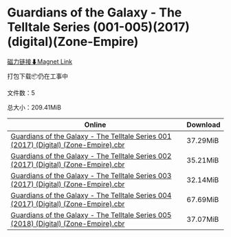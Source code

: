 # Guardians of the Galaxy - The Telltale Series (001-005)(2017)(digital)(Zone-Empire)

[磁力链接⬇Magnet Link](magnet:?xt=urn:btih:2512728c77575359e02211063f607908e24d71d8&dn=Guardians%20of%20the%20Galaxy%20-%20The%20Telltale%20Series%20%28001-005%29%282017%29%28digital%29%28Zone-Empire%29)

打包下载📦仍在工事中

文件数：5

总大小：209.41MiB

Online | Download
--- | ---
[Guardians of the Galaxy - The Telltale Series 001 (2017) (Digital) (Zone-Empire).cbr](https://github.com/alicewish/markdown/blob/master/comic/Guardians-of-Galaxy-Telltale-Series-001-2017-Digital-Zone-Empire-cbr.md) | 37.29MiB
[Guardians of the Galaxy - The Telltale Series 002 (2017) (Digital) (Zone-Empire).cbr](https://github.com/alicewish/markdown/blob/master/comic/Guardians-of-Galaxy-Telltale-Series-002-2017-Digital-Zone-Empire-cbr.md) | 35.21MiB
[Guardians of the Galaxy - The Telltale Series 003 (2017) (Digital) (Zone-Empire).cbr](https://github.com/alicewish/markdown/blob/master/comic/Guardians-of-Galaxy-Telltale-Series-003-2017-Digital-Zone-Empire-cbr.md) | 32.14MiB
[Guardians of the Galaxy - The Telltale Series 004 (2017) (Digital) (Zone-Empire).cbr](https://github.com/alicewish/markdown/blob/master/comic/Guardians-of-Galaxy-Telltale-Series-004-2017-Digital-Zone-Empire-cbr.md) | 67.69MiB
[Guardians of the Galaxy - The Telltale Series 005 (2018) (Digital) (Zone-Empire).cbr](https://github.com/alicewish/markdown/blob/master/comic/Guardians-of-Galaxy-Telltale-Series-005-2018-Digital-Zone-Empire-cbr.md) | 37.07MiB